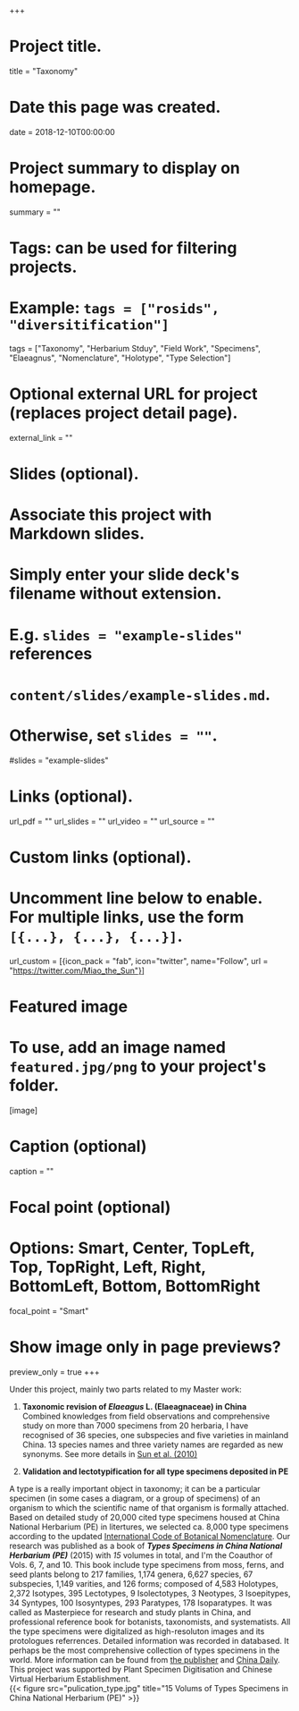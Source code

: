 +++
# Project title.
title = "Taxonomy"

# Date this page was created.
date = 2018-12-10T00:00:00

# Project summary to display on homepage.
summary = ""

# Tags: can be used for filtering projects.
# Example: `tags = ["rosids", "diversitification"]`

tags = ["Taxonomy", "Herbarium Stduy", "Field Work", "Specimens", "Elaeagnus", "Nomenclature", "Holotype", "Type Selection"]

# Optional external URL for project (replaces project detail page).
external_link = ""

# Slides (optional).
#   Associate this project with Markdown slides.
#   Simply enter your slide deck's filename without extension.
#   E.g. `slides = "example-slides"` references 
#   `content/slides/example-slides.md`.
#   Otherwise, set `slides = ""`.
#slides = "example-slides"

# Links (optional).
url_pdf = ""
url_slides = ""
url_video = ""
url_source = ""

# Custom links (optional).
#   Uncomment line below to enable. For multiple links, use the form `[{...}, {...}, {...}]`.
url_custom = [{icon_pack = "fab", icon="twitter", name="Follow", url = "https://twitter.com/Miao_the_Sun"}]

# Featured image
# To use, add an image named `featured.jpg/png` to your project's folder. 
[image]
  # Caption (optional)
  caption = ""
  
  # Focal point (optional)
  # Options: Smart, Center, TopLeft, Top, TopRight, Left, Right, BottomLeft, Bottom, BottomRight
  focal_point = "Smart"
  
  # Show image only in page previews?
  preview_only = true
+++

Under this project, mainly two parts related to my Master work:  
1) **Taxonomic revision of _Elaeagus_ L. (Elaeagnaceae) in China**   
Combined knowledges from field observations and comprehensive study on more than 7000 specimens from 20 herbaria, I have recognised of 36 species, one subspecies and five varieties in mainland China. 13 species names and three variety names are regarded as new synonyms. See more details in [Sun et al. (2010)](../../publication/sun2010Elaeagnus/)  


2) **Validation and lectotypification for all type specimens deposited in PE**   

A type is a really important object in taxonomy; it can be a particular specimen (in some cases a diagram, or a group of specimens) of an organism to which the scientific name of that organism is formally attached. Based on detailed study of 20,000 cited type specimens housed at China National Herbarium (PE) in litertures, we selected ca. 8,000 type specimens according to the updated [International Code of Botanical Nomenclature](https://www.iapt-taxon.org/icbn/main.htm). 
Our research was published as a book of **_Types Specimens in China National Herbarium (PE)_** (2015) with _15_ volumes in total, and I'm the Coauthor of Vols. 6, 7, and 10. This book include type specimens from moss, ferns, and seed plants belong to 217 families, 1,174 genera, 6,627 species, 67 subspecies, 1,149 varities, and 126 forms; composed of 4,583 Holotypes, 2,372 Isotypes, 395 Lectotypes, 9 Isolectotypes, 3 Neotypes, 3 Isoepitypes, 34 Syntypes, 100 Isosyntypes, 293 Paratypes, 178 Isoparatypes. It was called as Masterpiece for research and study plants in China, and professional reference book for botanists, taxonomists, and systematists. All the type specimens were digitalized as high-resoluton images and its protologues referrences. Detailed information was recorded in databased. It perhaps be the most comprehensive collection of types specimens in the world. More information can be found from [the publisher](http://www.hnstp.cn/?article-255.html) and [China Daily](http://sz.chinadaily.com.cn/2017-07/30/content_30296034.htm).  
 This project was supported by Plant Specimen Digitisation and Chinese Virtual Herbarium Establishment.  
 {{< figure src="pulication_type.jpg" title="15 Volums of Types Specimens in China National Herbarium (PE)" >}}